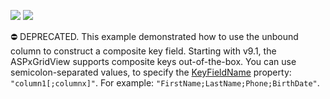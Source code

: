 <!-- default badges list -->
[![](https://img.shields.io/badge/Open_in_DevExpress_Support_Center-FF7200?style=flat-square&logo=DevExpress&logoColor=white)](https://supportcenter.devexpress.com/ticket/details/E50)
[![](https://img.shields.io/badge/📖_How_to_use_DevExpress_Examples-e9f6fc?style=flat-square)](https://docs.devexpress.com/GeneralInformation/403183)
<!-- default badges end -->
⛔ DEPRECATED. This example demonstrated how to use the unbound column to construct a composite key field. Starting with v9.1, the ASPxGridView supports composite keys out-of-the-box. You can use semicolon-separated values, to specify the <a href="https://docs.devexpress.com/AspNet/DevExpress.Web.ASPxGridBase.KeyFieldName">KeyFieldName</a> property: `"column1[;columnx]"`. For example: `"FirstName;LastName;Phone;BirthDate"`.
